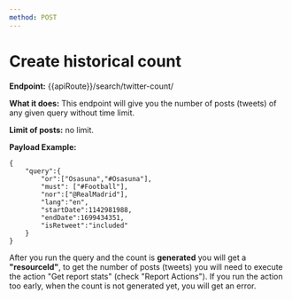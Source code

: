 ```yaml
---
method: POST
---
```


# Create historical count

**Endpoint:** {{apiRoute}}/search/twitter-count/

**What it does:** This endpoint will give you the number of posts (tweets) of any given query without time limit.

**Limit of posts:** no limit.

**Payload Example:** 

```
{
	"query":{
        "or":["Osasuna","#Osasuna"],
    	"must": ["#Football"],
        "nor":["@RealMadrid"],
        "lang":"en",
        "startDate":1142981988,
        "endDate":1699434351,
        "isRetweet":"included"
	}
}
```

After you run the query and the count is **generated** you will get a **"resourceId"**, to get the number of posts (tweets) you will need to execute the action "Get report stats" (check "Report Actions"). If you run the action too early, when the count is not generated yet, you will get an error.

